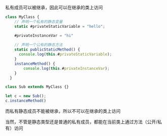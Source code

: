 私有成员可以被继承，因此可以在继承的类上访问

```js
class MyClass {
    // 声明一个私有的静态变量
    static #privateStaticVariable = "hello";

    #privateInstanceVar = "hi"
  
    // 声明一个公有的静态方法
    static publicStaticMethod() {
      console.log(this.#privateStaticVariable);
    }
    instanceMethod() {
        console.log(this.#privateInstanceVar);
    }
  }

class Sub extends MyClass {}

let c = new Sub();
c.instanceMethod()
```

而私有静态成员不能被继承，所以不可以在继承的类上访问

当然，不管是静态类型还是普通的私有成员，都能在当前类上通过方法（公开/私有）访问
